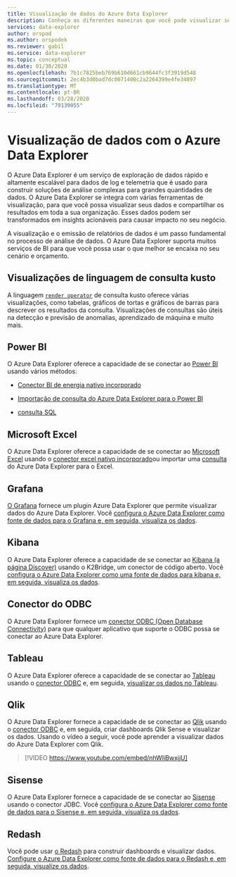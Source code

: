 ```yaml
---
title: Visualização de dados do Azure Data Explorer
description: Conheça as diferentes maneiras que você pode visualizar seus dados do Azure Data Explorer
services: data-explorer
author: orspod
ms.author: orspodek
ms.reviewer: gabil
ms.service: data-explorer
ms.topic: conceptual
ms.date: 01/30/2020
ms.openlocfilehash: 7b1c7825beb769b610d661cb9644fc3f3919d548
ms.sourcegitcommit: 2ec4b3d0bad7dc0071400c2a2264399e4fe34897
ms.translationtype: MT
ms.contentlocale: pt-BR
ms.lasthandoff: 03/28/2020
ms.locfileid: "79139055"
---
```

# <a name="data-visualization-with-azure-data-explorer"></a>Visualização de dados com o Azure Data Explorer 

O Azure Data Explorer é um serviço de exploração de dados rápido e altamente escalável para dados de log e telemetria que é usado para construir soluções de análise complexas para grandes quantidades de dados. O Azure Data Explorer se integra com várias ferramentas de visualização, para que você possa visualizar seus dados e compartilhar os resultados em toda a sua organização. Esses dados podem ser transformados em insights acionáveis para causar impacto no seu negócio.

A visualização e o emissão de relatórios de dados é um passo fundamental no processo de análise de dados. O Azure Data Explorer suporta muitos serviços de BI para que você possa usar o que melhor se encaixa no seu cenário e orçamento.

## <a name="kusto-query-language-visualizations"></a>Visualizações de linguagem de consulta kusto

A linguagem [`render operator`](/azure/kusto/query/renderoperator) de consulta kusto oferece várias visualizações, como tabelas, gráficos de tortas e gráficos de barras para descrever os resultados da consulta. Visualizações de consultas são úteis na detecção e previsão de anomalias, aprendizado de máquina e muito mais.

## <a name="power-bi"></a>Power BI

O Azure Data Explorer oferece a capacidade de se conectar ao [Power BI](https://powerbi.microsoft.com) usando vários métodos: 

  * [Conector BI de energia nativo incorporado](/azure/data-explorer/power-bi-connector)

  * [Importação de consulta do Azure Data Explorer para o Power BI](/azure/data-explorer/power-bi-imported-query)
 
  * [consulta SQL](/azure/data-explorer/power-bi-sql-query)

## <a name="microsoft-excel"></a>Microsoft Excel

O Azure Data Explorer oferece a capacidade de se conectar ao [Microsoft Excel](https://products.office.com/excel) usando o [conector excel nativo incorporado](excel-connector.md)ou importar uma [consulta](excel-blank-query.md) do Azure Data Explorer para o Excel.

## <a name="grafana"></a>Grafana

[O Grafana](https://grafana.com) fornece um plugin Azure Data Explorer que permite visualizar dados do Azure Data Explorer. Você [configura o Azure Data Explorer como fonte de dados para o Grafana e, em seguida, visualiza os dados](/azure/data-explorer/grafana). 

## <a name="kibana"></a>Kibana

O Azure Data Explorer oferece a capacidade de se conectar ao [Kibana (a página Discover)](https://www.elastic.co/guide/en/kibana/6.8/discover.html) usando o K2Bridge, um conector de código aberto. Você [configura o Azure Data Explorer como uma fonte de dados para kibana e, em seguida, visualiza os dados](/azure/data-explorer/k2bridge).

## <a name="odbc-connector"></a>Conector do ODBC

O Azure Data Explorer fornece um [conector ODBC (Open Database Connectivity)](connect-odbc.md) para que qualquer aplicativo que suporte o ODBC possa se conectar ao Azure Data Explorer.

## <a name="tableau"></a>Tableau

O Azure Data Explorer oferece a capacidade de se conectar ao [Tableau](https://www.tableau.com) usando o [conector ODBC](/azure/data-explorer/connect-odbc) e, em seguida, [visualizar os dados no Tableau](tableau.md).

## <a name="qlik"></a>Qlik

O Azure Data Explorer fornece a capacidade de se conectar ao [Qlik](https://www.qlik.com) usando o [conector ODBC](/azure/data-explorer/connect-odbc) e, em seguida, criar dashboards Qlik Sense e visualizar os dados. Usando o vídeo a seguir, você pode aprender a visualizar dados do Azure Data Explorer com Qlik. 

> [!VIDEO https://www.youtube.com/embed/nhWIiBwxjjU]  

## <a name="sisense"></a>Sisense

O Azure Data Explorer fornece a capacidade de se conectar ao [Sisense](https://www.sisense.com) usando o conector JDBC. Você [configura o Azure Data Explorer como fonte de dados para o Sisense e, em seguida, visualiza os dados](/azure/data-explorer/sisense).

## <a name="redash"></a>Redash

Você pode usar [o Redash](https://redash.io/) para construir dashboards e visualizar dados. [Configure o Azure Data Explorer como fonte de dados para o Redash e, em seguida, visualize os dados](/azure/data-explorer/redash).